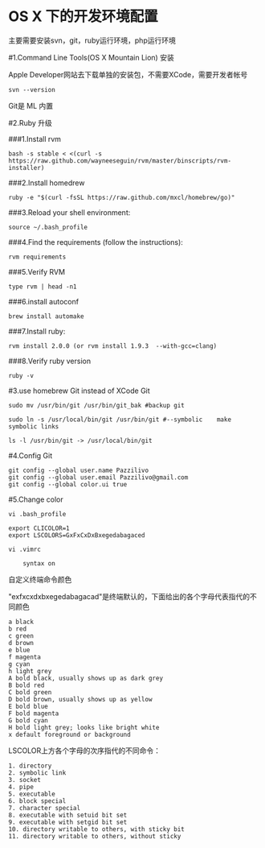 OS X 下的开发环境配置
=====================

主要需要安装svn，git，ruby运行环境，php运行环境

#1.Command Line Tools(OS X Mountain Lion) 安装

Apple Developer网站去下载单独的安装包，不需要XCode，需要开发者帐号

    svn --version

Git是 ML 内置

#2.Ruby 升级

###1.Install rvm

    bash -s stable < <(curl -s https://raw.github.com/wayneeseguin/rvm/master/binscripts/rvm-installer)

###2.Install homedrew

    ruby -e "$(curl -fsSL https://raw.github.com/mxcl/homebrew/go)"

###3.Reload your shell environment:

    source ~/.bash_profile

###4.Find the requirements (follow the instructions):

    rvm requirements

###5.Verify RVM

    type rvm | head -n1 

###6.install autoconf

    brew install automake

###7.Install ruby:

    rvm install 2.0.0 (or rvm install 1.9.3  --with-gcc=clang)

###8.Verify ruby version

    ruby -v

#3.use homebrew Git instead of XCode Git

    sudo mv /usr/bin/git /usr/bin/git_bak #backup git

    sudo ln -s /usr/local/bin/git /usr/bin/git #--symbolic    make symbolic links

    ls -l /usr/bin/git -> /usr/local/bin/git

#4.Config Git

    git config --global user.name Pazzilivo
    git config --global user.email Pazzilivo@gmail.com
    git config --global color.ui true 

#5.Change color

    vi .bash_profile

    export CLICOLOR=1
    export LSCOLORS=GxFxCxDxBxegedabagaced

    vi .vimrc

        syntax on

自定义终端命令颜色

"exfxcxdxbxegedabagacad"是终端默认的，下面给出的各个字母代表指代的不同颜色

    a black
    b red
    c green
    d brown
    e blue
    f magenta
    g cyan
    h light grey
    A bold black, usually shows up as dark grey
    B bold red
    C bold green
    D bold brown, usually shows up as yellow
    E bold blue
    F bold magenta
    G bold cyan
    H bold light grey; looks like bright white
    x default foreground or background


LSCOLOR上方各个字母的次序指代的不同命令：

    1. directory
    2. symbolic link
    3. socket
    4. pipe
    5. executable
    6. block special
    7. character special
    8. executable with setuid bit set
    9. executable with setgid bit set
    10. directory writable to others, with sticky bit
    11. directory writable to others, without sticky
